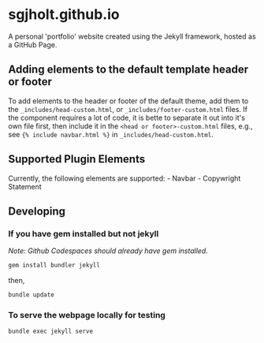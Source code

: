 # sgjholt.github.io
A personal 'portfolio' website created using the Jekyll framework, hosted as a GitHub Page.

## Adding elements to the default template header or footer
To add elements to the header or footer of the default theme, add them to the `_includes/head-custom.html`, or `_includes/footer-custom.html` files. If the component requires a lot of code, it is bette to separate it out into it's own file first, then include it in the `<head or footer>-custom.html` files, e.g., see `{% include navbar.html %}` in `_includes/head-custom.html`.

## Supported Plugin Elements
Currently, the following elements are supported:
    - Navbar
    - Copywright Statement

## Developing

### If you have gem installed but not jekyll

_Note: Github Codespaces should already have gem installed._

```sh
gem install bundler jekyll
```

then,

```sh
bundle update
```

### To serve the webpage locally for testing

```sh
bundle exec jekyll serve
```